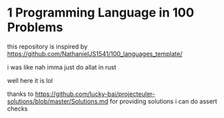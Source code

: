 # 1 Programming Language in 100 Problems
this repository is inspired by https://github.com/NathanielJS1541/100_languages_template/

i was like nah imma just do allat in rust

well here it is lol

thanks to https://github.com/lucky-bai/projecteuler-solutions/blob/master/Solutions.md for providing solutions i can do assert checks